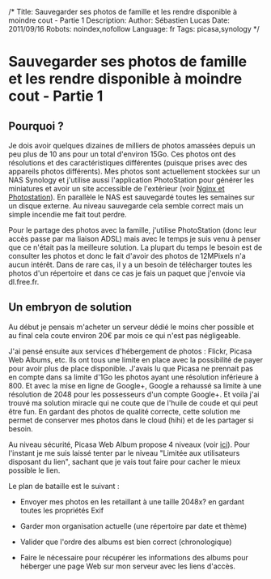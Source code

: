 /*
Title: Sauvegarder ses photos de famille et les rendre disponible à moindre cout - Partie 1
Description: 
Author: Sébastien Lucas
Date: 2011/09/16
Robots: noindex,nofollow
Language: fr
Tags: picasa,synology
*/
# Sauvegarder ses photos de famille et les rendre disponible à moindre cout - Partie 1

## Pourquoi ?
Je dois avoir quelques dizaines de milliers de photos amassées depuis un peu plus de 10 ans pour un total d'environ 15Go. Ces photos ont des résolutions et des caractéristiques différentes (puisque prises avec des appareils photos différents). Mes photos sont actuellement stockées sur un NAS Synology et j'utilise aussi l'application PhotoStation pour générer les miniatures et avoir un site accessible de l'extérieur (voir [Nginx et Photostation](/blog/nginx-synology-photostation)). En parallèle le NAS est sauvegardé toutes les semaines sur un disque externe. Au niveau sauvegarde cela semble correct mais un simple incendie me fait tout perdre.

Pour le partage des photos avec la famille, j'utilise PhotoStation (donc leur accès passe par ma liaison ADSL) mais avec le temps je suis venu à penser que ce n'était pas la meilleure solution. La plupart du temps le besoin est de consulter les photos et donc le fait d'avoir des photos de 12MPixels n'a aucun intérêt. Dans de rare cas, il y a un besoin de télécharger toutes les photos d'un répertoire et dans ce cas je fais un paquet que j'envoie via dl.free.fr.
## Un embryon de solution

Au début je pensais m'acheter un serveur dédié le moins cher possible et au final cela coute environ 20€ par mois ce qui n'est pas négligeable.

J'ai pensé ensuite aux services d'hébergement de photos : Flickr, Picasa Web Albums, etc. Ils ont tous une limite en place avec la possibilité de payer pour avoir plus de place disponible. J'avais lu que Picasa ne prennait pas en compte dans sa limite d'1Go les photos ayant une résolution inférieure à 800. Et avec la mise en ligne de Google+, Google a rehaussé sa limite à une résolution de 2048 pour les possesseurs d'un compte Google+. Et voila j'ai trouvé ma solution miracle qui ne coute que de l'huile de coude et qui peut être fun. En gardant des photos de qualité correcte, cette solution me permet de conserver mes photos dans le cloud (hihi) et de les partager si besoin.

Au niveau sécurité, Picasa Web Album propose 4 niveaux (voir [ici](http://picasa.google.com/support/bin/answer.py?hl=fr&answer=39551)). Pour l'instant je me suis laissé tenter par le niveau "Limitée aux utilisateurs disposant du lien", sachant que je vais tout faire pour cacher le mieux possible le lien.

Le plan de bataille est le suivant :

*	Envoyer mes photos en les retaillant à une taille 2048x? en gardant toutes les propriétés Exif

*	Garder mon organisation actuelle (une répertoire par date et thème)

*	Valider que l'ordre des albums est bien correct (chronologique)

*	Faire le nécessaire pour récupérer les informations des albums pour héberger une page Web sur mon serveur avec les liens d'accès.


